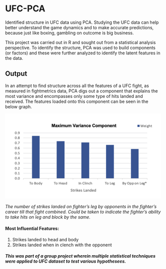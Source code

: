 # UFC-PCA
Identified structure in UFC data using PCA. Studying the UFC data can help better understand the game dynamics and to make accurate predictions, because just like boxing, gambling on outcome is big business.

This project was carried out in R and sought out from a statistical analysis perspective. To identify the structure, PCA was used to build components (or factors) and these were further analyzed to identify the latent features in the data.

## Output
In an attempt to find structure across all the features of a UFC fight, as measured in fightmetrics data, PCA digs out a component that explains the most variance and encompasses only some type of hits landed and received. The features loaded onto this component can be seen in the below graph.

![Component 1 Weights](https://github.com/harshbaberwal21/UFC-PCA/blob/ee6b09f7b18d5da3c2ef1e3a9434a13160789805/Comp1%20Weights.png)

*The number of strikes landed on fighter’s leg by opponents in the fighter’s career till that fight combined. Could be taken to indicate the fighter’s ability to take hits on leg and block by the same.*

#### Most Influential Features:
1. Strikes landed  to head and body 
2. Strikes landed  when in clench with the opponent




##### This was part of a group project wherein multiple statistical techniques were applied to UFC dataset to test various hypothesees.
